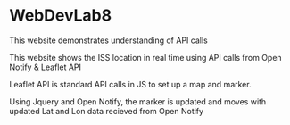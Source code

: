 # WebDevLab8
 
This website demonstrates understanding of API calls

This website shows the ISS location in real time using API calls from Open Notify & Leaflet API

Leaflet API is standard API calls in JS to set up a map and marker.

Using Jquery and Open Notify, the marker is updated and moves with updated Lat and Lon data recieved from Open Notify 